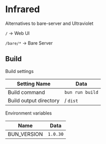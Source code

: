 # Infrared

Alternatives to bare-server and Ultraviolet

`/` -> Web UI

`/bare/*` -> Bare Server

## Build

Build settings

| Setting Name | Data |
| --- | ---|
| Build command | `bun run build` |
| Build output directory | / `dist` |

Environment variables

| Name | Data |
| --- | --- |
| BUN_VERSION | `1.0.30` |
